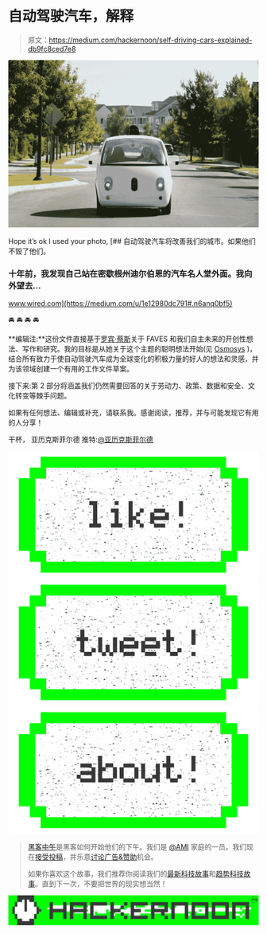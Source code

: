# 自动驾驶汽车，解释

> 原文：<https://medium.com/hackernoon/self-driving-cars-explained-db9fc8ced7e8>

![](img/194c669e50a644f939d1850efd4ef71c.png)

Hope it’s ok I used your photo,[](https://medium.com/u/1e12980dc791#.n6anq0bf5) [## 自动驾驶汽车将改善我们的城市。如果他们不毁了他们。

### 十年前，我发现自己站在密歇根州迪尔伯恩的汽车名人堂外面。我向外望去…

www.wired.com](https://medium.com/u/1e12980dc791#.n6anq0bf5) 

🚘 🚘 🚘 🚘

**编辑注:**这份文件直接基于[罗宾·蔡斯](http://www.robinchase.org/)关于 FAVES 和我们自主未来的开创性想法、写作和研究。我的目标是从她关于这个主题的聪明想法开始(见 [Osmosys](https://www.osmosys.org/) )，结合所有致力于使自动驾驶汽车成为全球变化的积极力量的好人的想法和灵感，并为该领域创建一个有用的工作文件草案。

接下来:第 2 部分将涵盖我们仍然需要回答的关于劳动力、政策、数据和安全、文化转变等棘手问题。

如果有任何想法、编辑或补充，请联系我。感谢阅读，推荐，并与可能发现它有用的人分享！

干杯，
亚历克斯菲尔德
推特:[@亚历克斯菲尔德](https://www.twitter.com/alexfield)

[![](img/50ef4044ecd4e250b5d50f368b775d38.png)](http://bit.ly/HackernoonFB)[![](img/979d9a46439d5aebbdcdca574e21dc81.png)](https://goo.gl/k7XYbx)[![](img/2930ba6bd2c12218fdbbf7e02c8746ff.png)](https://goo.gl/4ofytp)

> [黑客中午](http://bit.ly/Hackernoon)是黑客如何开始他们的下午。我们是 [@AMI](http://bit.ly/atAMIatAMI) 家庭的一员。我们现在[接受投稿](http://bit.ly/hackernoonsubmission)，并乐意[讨论广告&赞助](mailto:partners@amipublications.com)机会。
> 
> 如果你喜欢这个故事，我们推荐你阅读我们的[最新科技故事](http://bit.ly/hackernoonlatestt)和[趋势科技故事](https://hackernoon.com/trending)。直到下一次，不要把世界的现实想当然！

![](img/be0ca55ba73a573dce11effb2ee80d56.png)